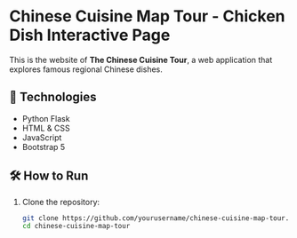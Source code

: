 # Chinese Cuisine Map Tour - Chicken Dish Interactive Page

This is the website of **The Chinese Cuisine Tour**, a web application that explores famous regional Chinese dishes.

## 🧰 Technologies

- Python Flask 
- HTML & CSS
- JavaScript
- Bootstrap 5

## 🛠️ How to Run

1. Clone the repository:
   ```bash
   git clone https://github.com/yourusername/chinese-cuisine-map-tour.git
   cd chinese-cuisine-map-tour
